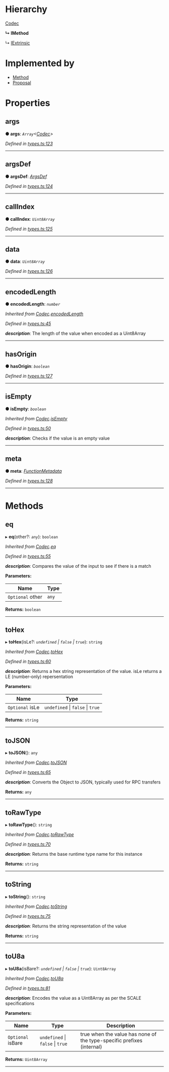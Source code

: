 

# Hierarchy

 [Codec](_types_.codec.md)

**↳ IMethod**

↳  [IExtrinsic](_types_.iextrinsic.md)

# Implemented by

* [Method](../classes/_primitive_method_.method.md)
* [Proposal](../classes/_type_proposal_.proposal.md)

# Properties

<a id="args"></a>

##  args

**● args**: *`Array`<[Codec](_types_.codec.md)>*

*Defined in [types.ts:123](https://github.com/polkadot-js/api/blob/25af4b4/packages/types/src/types.ts#L123)*

___
<a id="argsdef"></a>

##  argsDef

**● argsDef**: *[ArgsDef](_types_.argsdef.md)*

*Defined in [types.ts:124](https://github.com/polkadot-js/api/blob/25af4b4/packages/types/src/types.ts#L124)*

___
<a id="callindex"></a>

##  callIndex

**● callIndex**: *`Uint8Array`*

*Defined in [types.ts:125](https://github.com/polkadot-js/api/blob/25af4b4/packages/types/src/types.ts#L125)*

___
<a id="data"></a>

##  data

**● data**: *`Uint8Array`*

*Defined in [types.ts:126](https://github.com/polkadot-js/api/blob/25af4b4/packages/types/src/types.ts#L126)*

___
<a id="encodedlength"></a>

##  encodedLength

**● encodedLength**: *`number`*

*Inherited from [Codec](_types_.codec.md).[encodedLength](_types_.codec.md#encodedlength)*

*Defined in [types.ts:45](https://github.com/polkadot-js/api/blob/25af4b4/packages/types/src/types.ts#L45)*

*__description__*: The length of the value when encoded as a Uint8Array

___
<a id="hasorigin"></a>

##  hasOrigin

**● hasOrigin**: *`boolean`*

*Defined in [types.ts:127](https://github.com/polkadot-js/api/blob/25af4b4/packages/types/src/types.ts#L127)*

___
<a id="isempty"></a>

##  isEmpty

**● isEmpty**: *`boolean`*

*Inherited from [Codec](_types_.codec.md).[isEmpty](_types_.codec.md#isempty)*

*Defined in [types.ts:50](https://github.com/polkadot-js/api/blob/25af4b4/packages/types/src/types.ts#L50)*

*__description__*: Checks if the value is an empty value

___
<a id="meta"></a>

##  meta

**● meta**: *[FunctionMetadata](../classes/_metadata_v1_calls_.functionmetadata.md)*

*Defined in [types.ts:128](https://github.com/polkadot-js/api/blob/25af4b4/packages/types/src/types.ts#L128)*

___

# Methods

<a id="eq"></a>

##  eq

▸ **eq**(other?: *`any`*): `boolean`

*Inherited from [Codec](_types_.codec.md).[eq](_types_.codec.md#eq)*

*Defined in [types.ts:55](https://github.com/polkadot-js/api/blob/25af4b4/packages/types/src/types.ts#L55)*

*__description__*: Compares the value of the input to see if there is a match

**Parameters:**

| Name | Type |
| ------ | ------ |
| `Optional` other | `any` |

**Returns:** `boolean`

___
<a id="tohex"></a>

##  toHex

▸ **toHex**(isLe?: *`undefined` \| `false` \| `true`*): `string`

*Inherited from [Codec](_types_.codec.md).[toHex](_types_.codec.md#tohex)*

*Defined in [types.ts:60](https://github.com/polkadot-js/api/blob/25af4b4/packages/types/src/types.ts#L60)*

*__description__*: Returns a hex string representation of the value. isLe returns a LE (number-only) repersentation

**Parameters:**

| Name | Type |
| ------ | ------ |
| `Optional` isLe | `undefined` \| `false` \| `true` |

**Returns:** `string`

___
<a id="tojson"></a>

##  toJSON

▸ **toJSON**(): `any`

*Inherited from [Codec](_types_.codec.md).[toJSON](_types_.codec.md#tojson)*

*Defined in [types.ts:65](https://github.com/polkadot-js/api/blob/25af4b4/packages/types/src/types.ts#L65)*

*__description__*: Converts the Object to JSON, typically used for RPC transfers

**Returns:** `any`

___
<a id="torawtype"></a>

##  toRawType

▸ **toRawType**(): `string`

*Inherited from [Codec](_types_.codec.md).[toRawType](_types_.codec.md#torawtype)*

*Defined in [types.ts:70](https://github.com/polkadot-js/api/blob/25af4b4/packages/types/src/types.ts#L70)*

*__description__*: Returns the base runtime type name for this instance

**Returns:** `string`

___
<a id="tostring"></a>

##  toString

▸ **toString**(): `string`

*Inherited from [Codec](_types_.codec.md).[toString](_types_.codec.md#tostring)*

*Defined in [types.ts:75](https://github.com/polkadot-js/api/blob/25af4b4/packages/types/src/types.ts#L75)*

*__description__*: Returns the string representation of the value

**Returns:** `string`

___
<a id="tou8a"></a>

##  toU8a

▸ **toU8a**(isBare?: *`undefined` \| `false` \| `true`*): `Uint8Array`

*Inherited from [Codec](_types_.codec.md).[toU8a](_types_.codec.md#tou8a)*

*Defined in [types.ts:81](https://github.com/polkadot-js/api/blob/25af4b4/packages/types/src/types.ts#L81)*

*__description__*: Encodes the value as a Uint8Array as per the SCALE specifications

**Parameters:**

| Name | Type | Description |
| ------ | ------ | ------ |
| `Optional` isBare | `undefined` \| `false` \| `true` |  true when the value has none of the type-specific prefixes (internal) |

**Returns:** `Uint8Array`

___


